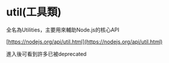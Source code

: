 # util\(工具類\)

全名為Utilities，主要用來輔助Node.js的核心API

[https://nodejs.org/api/util.html](https://nodejs.org/api/util.html)

進入後可看到許多已被deprecated

